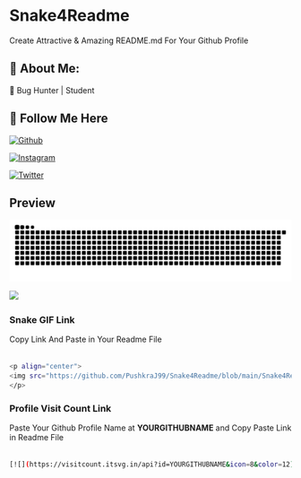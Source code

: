 # Snake4Readme
Create Attractive & Amazing README.md For Your Github Profile


## 🚀 About Me:
👾 Bug Hunter | Student


## 🔗 Follow Me Here
[![Github](https://img.shields.io/badge/GitHub-100000?style=for-the-badge&logo=github&logoColor=white)](https://github.com/PushkraJ99) 

[![Instagram](https://img.shields.io/badge/Instagram-E4405F?style=for-the-badge&logo=instagram&logoColor=white)](https://instagram.com/you_are_not_goodlooking_but_he)

[![Twitter](https://img.shields.io/badge/Twitter-1DA1F2?style=for-the-badge&logo=twitter&logoColor=white)](https://twitter.com/PushkraJ99) 


## Preview
<p align="center">
<img src="https://github.com/PushkraJ99/Snake4Readme/blob/main/Snake4Readme/grid-snake.svg">
</p>

[![](https://visitcount.itsvg.in/api?id=PushkraJ99&icon=8&color=12)](https://visitcount.itsvg.in)


### Snake GIF Link
Copy Link And Paste in Your Readme File

```bash

<p align="center">
<img src="https://github.com/PushkraJ99/Snake4Readme/blob/main/Snake4Readme/grid-snake.svg">
</p>

```

### Profile Visit Count Link
Paste Your Github Profile Name at **YOURGITHUBNAME** and Copy Paste Link in Readme File

```bash
  
[![](https://visitcount.itsvg.in/api?id=YOURGITHUBNAME&icon=8&color=12)](https://visitcount.itsvg.in)

```

